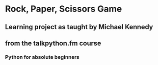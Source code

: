 # Rock, Paper, Scissors Game

## Learning project as taught by Michael Kennedy

## from the talkpython.fm course

### Python for absolute beginners

